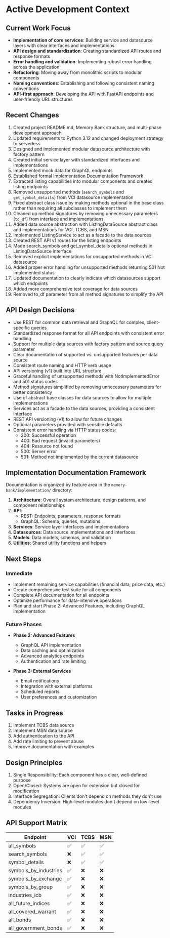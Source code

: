 # Active Development Context

## Current Work Focus

- **Implementation of core services**: Building service and datasource layers with clear interfaces and implementations
- **API design and standardization**: Creating standardized API routes and response formats
- **Error handling and validation**: Implementing robust error handling across the application
- **Refactoring**: Moving away from monolithic scripts to modular components
- **Naming conventions**: Establishing and following consistent naming conventions
- **API-first approach**: Developing the API with FastAPI endpoints and user-friendly URL structures

## Recent Changes

1. Created project README.md, Memory Bank structure, and multi-phase development approach
2. Updated requirements to Python 3.12 and changed deployment strategy to serverless
3. Designed and implemented modular datasource architecture with factory pattern
4. Created initial service layer with standardized interfaces and implementations
5. Implemented mock data for GraphQL endpoints
6. Established formal Implementation Documentation Framework
7. Extracted listing capabilities into modular components and created listing endpoints
8. Removed unsupported methods (`search_symbols` and `get_symbol_details`) from VCI datasource implementation
9. Fixed abstract class issue by making methods optional in the base class rather than requiring all subclasses to implement them
10. Cleaned up method signatures by removing unnecessary parameters (`to_df`) from interface and implementations
11. Added data source abstraction with ListingDataSource abstract class and implementations for VCI, TCBS, and MSN
12. Implemented ListingService to act as a facade to the data sources
13. Created REST API v1 routes for the listing endpoints
14. Made search_symbols and get_symbol_details optional methods in ListingDataSource interface
15. Removed explicit implementations for unsupported methods in VCI datasource
16. Added proper error handling for unsupported methods returning 501 Not Implemented status
17. Updated documentation to clearly indicate which datasources support which endpoints
18. Added more comprehensive test coverage for data sources
19. Removed to_df parameter from all method signatures to simplify the API

## API Design Decisions

- Use REST for common data retrieval and GraphQL for complex, client-specific queries
- Standardized response format for all API endpoints with consistent error handling
- Support for multiple data sources with factory pattern and source query parameter
- Clear documentation of supported vs. unsupported features per data source
- Consistent route naming and HTTP verb usage
- API versioning (v1) built into URL structure
- Graceful handling of unsupported methods with NotImplementedError and 501 status codes
- Method signatures simplified by removing unnecessary parameters for better consistency
- Use of abstract base classes for data sources to allow for multiple implementations
- Services act as a facade to the data sources, providing a consistent interface
- REST API versioning (v1) to allow for future changes
- Optional parameters provided with sensible defaults
- Consistent error handling via HTTP status codes:
  - 200: Successful operation
  - 400: Bad request (invalid parameters)
  - 404: Resource not found
  - 500: Server error
  - 501: Method not implemented by the current datasource

## Implementation Documentation Framework

Documentation is organized by feature area in the `memory-bank/implementation/` directory:

1. **Architecture**: Overall system architecture, design patterns, and component relationships
2. **API**:
   - REST: Endpoints, parameters, response formats
   - GraphQL: Schema, queries, mutations
3. **Services**: Service layer interfaces and implementations
4. **Datasources**: Data source implementations and interfaces
5. **Models**: Data models, schemas, and validation
6. **Utilities**: Shared utility functions and helpers

## Next Steps

### Immediate

- Implement remaining service capabilities (financial data, price data, etc.)
- Create comprehensive test suite for all components
- Complete API documentation for all endpoints
- Optimize performance for data-intensive operations
- Plan and start Phase 2: Advanced Features, including GraphQL implementation

### Future Phases

- **Phase 2: Advanced Features**

  - GraphQL API implementation
  - Data caching and optimization
  - Advanced analytics endpoints
  - Authentication and rate limiting

- **Phase 3: External Services**
  - Email notifications
  - Integration with external platforms
  - Scheduled reports
  - User preferences and customization

## Tasks in Progress

1. Implement TCBS data source
2. Implement MSN data source
3. Add authentication to the API
4. Add rate limiting to prevent abuse
5. Improve documentation with examples

## Design Principles

1. Single Responsibility: Each component has a clear, well-defined purpose
2. Open/Closed: Systems are open for extension but closed for modification
3. Interface Segregation: Clients don't depend on methods they don't use
4. Dependency Inversion: High-level modules don't depend on low-level modules

## API Support Matrix

| Endpoint              | VCI | TCBS | MSN |
| --------------------- | --- | ---- | --- |
| all_symbols           | ✅  | ✅   | ✅  |
| search_symbols        | ❌  | ✅   | ✅  |
| symbol_details        | ❌  | ✅   | ✅  |
| symbols_by_industries | ✅  | ❌   | ❌  |
| symbols_by_exchange   | ✅  | ❌   | ❌  |
| symbols_by_group      | ✅  | ❌   | ❌  |
| industries_icb        | ✅  | ❌   | ❌  |
| all_future_indices    | ✅  | ❌   | ❌  |
| all_covered_warrant   | ✅  | ❌   | ❌  |
| all_bonds             | ✅  | ❌   | ❌  |
| all_government_bonds  | ✅  | ❌   | ❌  |
